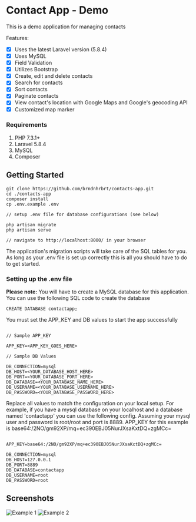 # Contact App - Demo

This is a demo application for managing contacts

Features:

- [x] Uses the latest Laravel version (5.8.4)
- [x] Uses MySQL 
- [x] Field Validation
- [x] Utilizes Bootstrap
- [x] Create, edit and delete contacts
- [x] Search for contacts
- [x] Sort contacts
- [x] Paginate contacts
- [x] View contact's location with Google Maps and Google's geocoding API
- [x] Customized map marker

### Requirements

1. PHP 7.3.1+
2. Laravel 5.8.4
3. MySQL
4. Composer

## Getting Started

```
git clone https://github.com/brndnhrbrt/contacts-app.git
cd ./contacts-app
composer install
cp .env.example .env

// setup .env file for database configurations (see below)

php artisan migrate
php artisan serve

// navigate to http://localhost:8000/ in your browser

```

The application's migration scripts will take care of the SQL tables for you. As long as your .env file is set up correctly this is all you should have to do to get started.

### Setting up the .env file

**Please note:** You will have to create a MySQL database for this application. You can use the following SQL code to create the database

```
CREATE DATABASE contactapp;
```

You must set the APP_KEY and DB values to start the app successfully  

```

// Sample APP_KEY

APP_KEY=<APP_KEY_GOES_HERE>

// Sample DB Values

DB_CONNECTION=mysql
DB_HOST=<YOUR_DATABASE_HOST_HERE>
DB_PORT=<YOUR_DATABASE_PORT_HERE>
DB_DATABASE=<YOUR_DATABASE_NAME_HERE>
DB_USERNAME=<YOUR_DATABASE_USERNAME_HERE>
DB_PASSWORD=<YOUR_DATABASE_PASSWORD_HERE>

```

Replace all values to match the configuration on your local setup. For example, if you have a mysql database on your localhost and a database named 'contactapp' you can use the following config. Assuming your mysql user and password is root/root and port is 8889. APP_KEY for this example is base64:/2NO/gm92XP/mq+ec390EBJ05NurJXsaKxtDQ+zgMCc=

```

APP_KEY=base64:/2NO/gm92XP/mq+ec390EBJ05NurJXsaKxtDQ+zgMCc=

DB_CONNECTION=mysql
DB_HOST=127.0.0.1
DB_PORT=8889
DB_DATABASE=contactapp
DB_USERNAME=root
DB_PASSWORD=root

```

## Screenshots

![Example 1](https://brndnhrbrt.github.io/img/contacts-1.png)
![Example 2](https://brndnhrbrt.github.io/img/contacts-2.png)